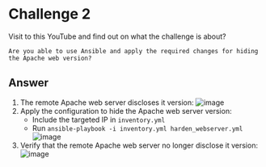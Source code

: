 # Challenge 2 

Visit to this YouTube and find out on what the challenge is about? 
```
Are you able to use Ansible and apply the required changes for hiding the Apache web version?
```

## Answer
1. The remote Apache web server discloses it version: 
![image](https://user-images.githubusercontent.com/71627887/95155600-178dfe00-07c7-11eb-8783-ba16272bd93c.png)
1. Apply the configuration to hide the Apache web server version:
	* Include the targeted IP in `inventory.yml`
	* Run `ansible-playbook -i inventory.yml harden_webserver.yml`
![image](https://user-images.githubusercontent.com/71627887/95155802-8bc8a180-07c7-11eb-8f56-6b4bdc6d8cf8.png)
1. Verify that the remote Apache web server no longer disclose it version: 
![image](https://user-images.githubusercontent.com/71627887/95156005-0db8ca80-07c8-11eb-812c-aed5b9d1f287.png)



